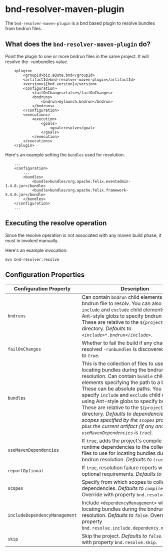 # bnd-resolver-maven-plugin

The `bnd-resolver-maven-plugin` is a bnd based plugin to resolve bundles from bndrun files.

## What does the `bnd-resolver-maven-plugin` do?

Point the plugin to one or more bndrun files in the same project. It will resolve the -runbundles value.

```
    <plugin>
        <groupId>biz.aQute.bnd</groupId>
        <artifactId>bnd-resolver-maven-plugin</artifactId>
        <version>${bnd.version}</version>
        <configuration>
            <failOnChanges>false</failOnChanges>
            <bndruns>
                <bndrun>mylaunch.bndrun</bndrun>
            </bndruns>
        </configuration>
        <executions>
            <execution>
                <goals>
                    <goal>resolve</goal>
                </goals>
            </execution>
        </executions>
    </plugin>
```

Here's an example setting the `bundles` used for resolution.

```
    ...
    <configuration>
        ...
        <bundles>
            <bundle>bundles/org.apache.felix.eventadmin-1.4.8.jar</bundle>
            <bundle>bundles/org.apache.felix.framework-5.4.0.jar</bundle>
        </bundles>
    </configuration>
    ...
```

## Executing the resolve operation

Since the resolve operation is not associated with any maven build phase, it must in invoked manually.

Here's an example invocation:
```
mvn bnd-resolver:resolve
```

## Configuration Properties

|Configuration Property       | Description |
| ---                         | ---         |
|`bndruns`                    | Can contain `bndrun` child elements naming a bndrun file to resolv. You can also specify `include` and `exclude` child elements using Ant-style globs to specify bndrun files. These are relative to the `${project.basedir}` directory. _Defaults to `<include>*.bndrun</include>`._|
|`failOnChanges`              | Whether to fail the build if any change in the resolved `-runbundles` is discovered. _Defaults to `true`._|
|`bundles`                    | This is the collection of files to use for locating bundles during the bndrun resolution. Can contain `bundle` child elements specifying the path to a bundle. These can be absolute paths. You can also specify `include` and `exclude` child elements using Ant-style globs to specify bundles. These are relative to the `${project.basedir}` directory. _Defaults to dependencies in the scopes specified by the `scopes` property, plus the current artifact (if any and `useMavenDependencies` is `true`)._|
|`useMavenDependencies`       | If `true`, adds the project's compile and runtime dependencies to the collection of files to use for locating bundles during the bndrun resolution. _Defaults to `true`._|
|`reportOptional`             | If `true`, resolution failure reports will include optional requirements. _Defaults to `true`._|
|`scopes`                     | Specify from which scopes to collect dependencies. _Defaults to `compile, runtime`._ Override with property `bnd.resolve.scopes`.|
|`includeDependencyManagement`| Include `<dependencyManagement>` when locating bundles during the bndrun resolution. _Defaults to `false`._ Override with property `bnd.resolve.include.dependency.management`.|
|`skip`                       | Skip the project. _Defaults to `false`._ Override with property `bnd.resolve.skip`.|
